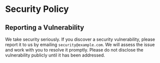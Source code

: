 # Security Policy

## Reporting a Vulnerability

We take security seriously. If you discover a security vulnerability, please report it to us by emailing `security@example.com`. We will assess the issue and work with you to resolve it promptly. Please do not disclose the vulnerability publicly until it has been addressed. 